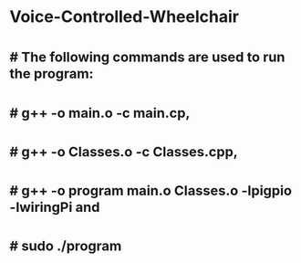 # Voice-Controlled-Wheelchair
# <sub> # The following commands are used to run the program: </sub>
# <sub> # g++ -o main.o -c main.cp, </sub>
# <sub> # g++ -o Classes.o -c Classes.cpp, </sub>
# <sub> # g++ -o program main.o Classes.o -lpigpio -lwiringPi and </sub>
# <sub> # sudo ./program </sub>
